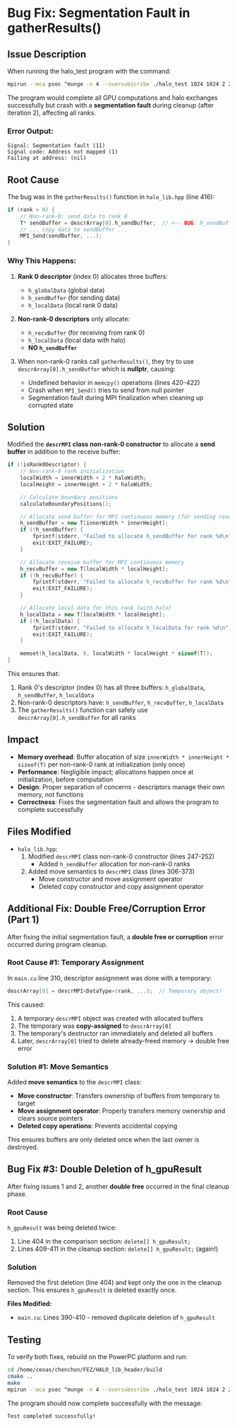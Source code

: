 # Bug Fix: Segmentation Fault in gatherResults()

## Issue Description

When running the halo_test program with the command:
```bash
mpirun --mca psec ^munge -n 4 --oversubscribe ./halo_test 1024 1024 2 2 2 3
```

The program would complete all GPU computations and halo exchanges successfully but crash with a **segmentation fault** during cleanup (after iteration 2), affecting all ranks.

### Error Output:
```
Signal: Segmentation fault (11)
Signal code: Address not mapped (1)
Failing at address: (nil)
```

## Root Cause

The bug was in the `gatherResults()` function in `halo_lib.hpp` (line 416):

```cpp
if (rank > 0) {
    // Non-rank-0: send data to rank 0
    T* sendBuffer = descrArray[0].h_sendBuffer;  // <-- BUG: h_sendBuffer is NULL!
    // ... copy data to sendBuffer ...
    MPI_Send(sendBuffer, ...);
}
```

### Why This Happens:

1. **Rank 0 descriptor** (index 0) allocates three buffers:
   - `h_globalData` (global data)
   - `h_sendBuffer` (for sending data)
   - `h_localData` (local rank 0 data)

2. **Non-rank-0 descriptors** only allocate:
   - `h_recvBuffer` (for receiving from rank 0)
   - `h_localData` (local data with halo)
   - **NO `h_sendBuffer`**

3. When non-rank-0 ranks call `gatherResults()`, they try to use `descrArray[0].h_sendBuffer` which is **nullptr**, causing:
   - Undefined behavior in `memcpy()` operations (lines 420-422)
   - Crash when `MPI_Send()` tries to send from null pointer
   - Segmentation fault during MPI finalization when cleaning up corrupted state

## Solution

Modified the **`descrMPI` class non-rank-0 constructor** to allocate a **send buffer** in addition to the receive buffer:

```cpp
if (!isRank0Descriptor) {
    // Non-rank-0 rank initialization
    localWidth = innerWidth + 2 * haloWidth;
    localHeight = innerHeight + 2 * haloWidth;

    // Calculate boundary positions
    calculateBoundaryPositions();

    // Allocate send buffer for MPI continuous memory (for sending results to rank 0)
    h_sendBuffer = new T[innerWidth * innerHeight];
    if (!h_sendBuffer) {
        fprintf(stderr, "Failed to allocate h_sendBuffer for rank %d\n", rank);
        exit(EXIT_FAILURE);
    }

    // Allocate receive buffer for MPI continuous memory
    h_recvBuffer = new T[localWidth * localHeight];
    if (!h_recvBuffer) {
        fprintf(stderr, "Failed to allocate h_recvBuffer for rank %d\n", rank);
        exit(EXIT_FAILURE);
    }

    // Allocate local data for this rank (with halo)
    h_localData = new T[localWidth * localHeight];
    if (!h_localData) {
        fprintf(stderr, "Failed to allocate h_localData for rank %d\n", rank);
        exit(EXIT_FAILURE);
    }

    memset(h_localData, 0, localWidth * localHeight * sizeof(T));
}
```

This ensures that:
1. Rank 0's descriptor (index 0) has all three buffers: `h_globalData`, `h_sendBuffer`, `h_localData`
2. Non-rank-0 descriptors have: `h_sendBuffer`, `h_recvBuffer`, `h_localData`
3. The `gatherResults()` function can safely use `descrArray[0].h_sendBuffer` for all ranks

## Impact

- **Memory overhead**: Buffer allocation of size `innerWidth * innerHeight * sizeof(T)` per non-rank-0 rank at initialization (only once)
- **Performance**: Negligible impact; allocations happen once at initialization, before computation
- **Design**: Proper separation of concerns - descriptors manage their own memory, not functions
- **Correctness**: Fixes the segmentation fault and allows the program to complete successfully

## Files Modified

- `halo_lib.hpp`:
  1. Modified `descrMPI` class non-rank-0 constructor (lines 247-252)
     - Added `h_sendBuffer` allocation for non-rank-0 ranks
  2. Added move semantics to `descrMPI` class (lines 306-373)
     - Move constructor and move assignment operator
     - Deleted copy constructor and copy assignment operator

## Additional Fix: Double Free/Corruption Error (Part 1)

After fixing the initial segmentation fault, a **double free or corruption** error occurred during program cleanup.

### Root Cause #1: Temporary Assignment

In `main.cu` line 310, descriptor assignment was done with a temporary:
```cpp
descrArray[0] = descrMPI<DataType>(rank, ...);  // Temporary object!
```

This caused:
1. A temporary `descrMPI` object was created with allocated buffers
2. The temporary was **copy-assigned** to `descrArray[0]`
3. The temporary's destructor ran immediately and deleted all buffers
4. Later, `descrArray[0]` tried to delete already-freed memory → double free error

### Solution #1: Move Semantics

Added **move semantics** to the `descrMPI` class:
- **Move constructor**: Transfers ownership of buffers from temporary to target
- **Move assignment operator**: Properly transfers memory ownership and clears source pointers
- **Deleted copy operations**: Prevents accidental copying

This ensures buffers are only deleted once when the last owner is destroyed.

## Bug Fix #3: Double Deletion of h_gpuResult

After fixing issues 1 and 2, another **double free** occurred in the final cleanup phase.

### Root Cause

`h_gpuResult` was being deleted twice:
1. Line 404 in the comparison section: `delete[] h_gpuResult;`
2. Lines 409-411 in the cleanup section: `delete[] h_gpuResult;` (again!)

### Solution

Removed the first deletion (line 404) and kept only the one in the cleanup section. This ensures `h_gpuResult` is deleted exactly once.

**Files Modified:**
- `main.cu`: Lines 390-410 - removed duplicate deletion of `h_gpuResult`

## Testing

To verify both fixes, rebuild on the PowerPC platform and run:
```bash
cd /home/ceoas/chenchon/FEZ/HALO_lib_header/build
cmake ..
make
mpirun --mca psec ^munge -n 4 --oversubscribe ./halo_test 1024 1024 2 2 2 3
```

The program should now complete successfully with the message:
```
Test completed successfully!
```
